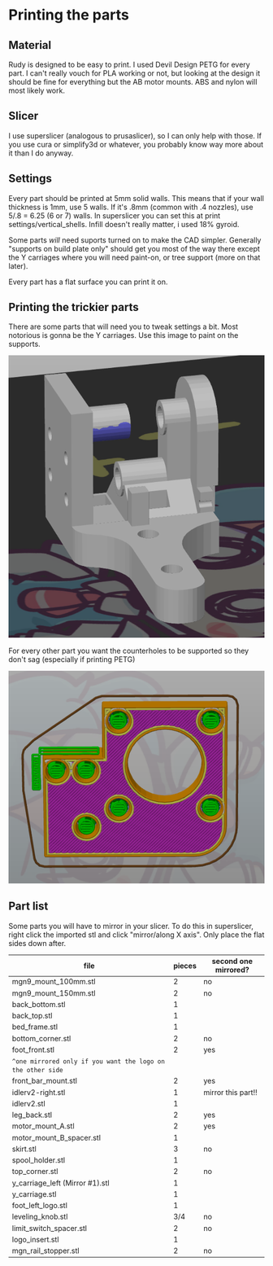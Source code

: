 # Printing the parts

## Material

Rudy is designed to be easy to print. I used Devil Design PETG for every part. I can't really vouch for PLA working or not, but looking at the design it should be fine for everything but the AB motor mounts. ABS and nylon will most likely work. 

## Slicer

I use superslicer (analogous to prusaslicer), so I can only help with those. If you use cura or simplify3d or whatever, you probably know way more about it than I do anyway.

## Settings

Every part should be printed at 5mm solid walls. This means that if your wall thickness is 1mm, use 5 walls. If it's .8mm (common with .4 nozzles), use 5/.8 = 6.25 (6 or 7) walls. In superslicer you can set this at print settings/vertical_shells. Infill doesn't really matter, i used 18% gyroid. 

Some parts _will_ need suports turned on to make the CAD simpler. Generally "supports on build plate only" should get you most of the way there except the Y carriages where you will need paint-on, or tree support (more on that later).

Every part has a flat surface you can print it on.

## Printing the trickier parts

There are some parts that will need you to tweak settings a bit. Most notorious is gonna be the Y carriages. Use this image to paint on the supports.

![y](reference_pics/Y_carriage.png)

For every other part you want the counterholes to be supported so they don't sag (especially if printing PETG)

![support](reference_pics/counterhole.png)

## Part list

Some parts you will have to mirror in your slicer. To do this in superslicer, right click the imported stl and click "mirror/along X axis". Only place the flat sides down after.

| file | pieces | second one mirrored? |
| --- | --- | --- |
| mgn9_mount_100mm.stl | 2 | no |
| mgn9_mount_150mm.stl | 2 | no |
| back_bottom.stl | 1 |  |
| back_top.stl | 1 |  |
| bed_frame.stl | 1 |  |
| bottom_corner.stl | 2 | no |
| foot_front.stl | 2 | yes |
| `^one mirrored only if you want the logo on the other side` |  |  |
| front_bar_mount.stl | 2 | yes |
| idlerv2-right.stl | 1 | mirror this part!! |
| idlerv2.stl | 1 |  |
| leg_back.stl | 2 | yes |
| motor_mount_A.stl | 2 | yes |
| motor_mount_B_spacer.stl | 1 |  |
| skirt.stl | 3 | no |
| spool_holder.stl | 1 |  |
| top_corner.stl | 2 | no |
| y_carriage_left (Mirror #1).stl | 1 |  |
| y_carriage.stl | 1 |  |
| foot_left_logo.stl | 1 |  |
| leveling_knob.stl | 3/4 | no |
| limit_switch_spacer.stl | 2 | no |
| logo_insert.stl | 1 |  |
| mgn_rail_stopper.stl | 2 | no |
